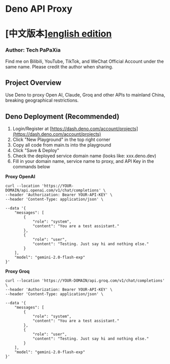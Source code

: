 # Deno API Proxy

# [中文版本][english edition](README.MD)

### Author: Tech PaPaXia
Find me on Bilibili, YouTube, TikTok, and WeChat Official Account under the same name. Please credit the author when sharing.

## Project Overview
Use Deno to proxy Open AI, Claude, Groq and other APIs to mainland China, breaking geographical restrictions.

## Deno Deployment (Recommended)

1. Login/Register at [https://dash.deno.com/account/projects](https://dash.deno.com/account/projects)
2. Click "New Playground" in the top right corner
3. Copy all code from main.ts into the playground
4. Click "Save & Deploy"
5. Check the deployed service domain name (looks like: xxx.deno.dev)
6. Fill in your domain name, service name to proxy, and API Key in the commands below

<b>Proxy OpenAI</b>
```
curl --location 'https://YOUR-DOMAIN/api.openai.com/v1/chat/completions' \
--header 'Authorization: Bearer YOUR-API-KEY' \
--header 'Content-Type: application/json' \

--data '{
    "messages": [
        {
            "role": "system",
            "content": "You are a test assistant."
        },
        {
            "role": "user",
            "content": "Testing. Just say hi and nothing else."
        }
    ],
    "model": "gemini-2.0-flash-exp"
}'
```

<b>Proxy Groq</b>
```
curl --location 'https://YOUR-DOMAIN/api.groq.com/v1/chat/completions' \
--header 'Authorization: Bearer YOUR-API-KEY' \
--header 'Content-Type: application/json' \

--data '{
    "messages": [
        {
            "role": "system",
            "content": "You are a test assistant."
        },
        {
            "role": "user",
            "content": "Testing. Just say hi and nothing else."
        }
    ],
    "model": "gemini-2.0-flash-exp"
}'
``` 
